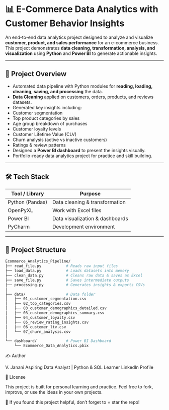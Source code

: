 # 📊 E-Commerce Data Analytics with Customer Behavior Insights  

An end-to-end data analytics project designed to analyze and visualize **customer, product, and sales performance** for an e-commerce business.  
This project demonstrates **data cleaning, transformation, analysis, and visualization** using **Python** and **Power BI** to generate actionable insights.  

---

## 📌 Project Overview  

  - Automated data pipeline with Python modules for **reading, loading, cleaning, saving, and processing** the data.  
  - **Data Cleaning** applied on customers, orders, products, and reviews datasets.  
  - Generated key insights including:  
  - Customer segmentation  
  - Top product categories by sales  
  - Age group breakdown of purchases  
  - Customer loyalty levels  
  - Customer Lifetime Value (CLV)  
  - Churn analysis (active vs inactive customers)  
  - Ratings & review patterns  
  - Designed a **Power BI dashboard** to present the insights visually.  
  - Portfolio-ready data analytics project for practice and skill building.  

---

## 🛠️ Tech Stack  

| Tool / Library   | Purpose                           |
|------------------|-----------------------------------|
| Python (Pandas)  | Data cleaning & transformation    |
| OpenPyXL         | Work with Excel files             |
| Power BI         | Data visualization & dashboards   |
| PyCharm          | Development environment           |

---

## 📂 Project Structure  

```bash
Ecommerce_Analytics_Pipeline/
├── read_file.py           # Reads raw input files
├── load_data.py           # Loads datasets into memory
├── clean_data.py          # Cleans raw data & saves as Excel
├── save_file.py           # Saves intermediate outputs
├── processing.py          # Generates insights & exports CSVs
│
├── data/                  # Data folder
│   ├── 01_customer_segmentation.csv
│   ├── 02_top_categories.csv
│   ├── 03_customer_demographics_detailed.csv
│   ├── 03_customer_demographics_summary.csv
│   ├── 04_customer_loyalty.csv
│   ├── 05_review_rating_insights.csv
│   ├── 06_customer_ltv.csv
│   └── 07_churn_analysis.csv
│
└── dashboard/             # Power BI Dashboard
    └── Ecommerce_Data_Analytics.pbix
```
✍️ Author

V. Janani
Aspiring Data Analyst | Python & SQL Learner
LinkedIn Profile

📘 License

This project is built for personal learning and practice.
Feel free to fork, improve, or use the ideas in your own projects.

🙌 If you found this project helpful, don’t forget to ⭐️ star the repo!
